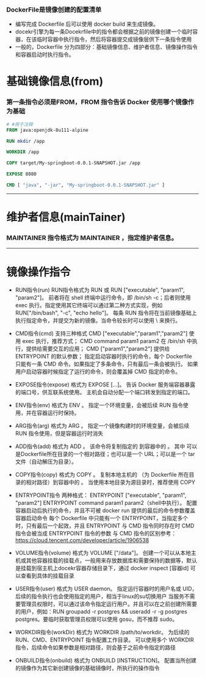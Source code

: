 ### DockerFile是镜像创建的配置清单
- 编写完成 Dockerfile 后可以使用 docker build 来生成镜像。
- docekr引擎为每一条Docekrfile中的指令都会根据之前的镜像创建一个临时容器，在该临时容器中执行指令，然后将容器提交成镜像层供下一条指令使用
- 一般的，Dockerfile 分为四部分：基础镜像信息、维护者信息、镜像操作指令和容器启动时执行指令。

# 基础镜像信息(from)
### 第一条指令必须是FROM，FROM 指令告诉 Docker 使用哪个镜像作为基础
~~~DockerFile
# #用于注释
FROM java:openjdk-8u111-alpine

RUN mkdir /app

WORKDIR /app

COPY target/My-springboot-0.0.1-SNAPSHOT.jar /app

EXPOSE 8080

CMD [ "java", "-jar", "My-springboot-0.0.1-SNAPSHOT.jar" ]
~~~
--- 

# 维护者信息(mainTainer)
### MAINTAINER 指令格式为 MAINTAINER <name>，指定维护者信息。

---
# 镜像操作指令

 - RUN指令(run)
   RUN指令格式为 RUN <command> 或 RUN ["executable", "param1", "param2"]。
   前者将在 shell 终端中运行命令，即 /bin/sh -c；后者则使用 exec 执行。指定使用其它终端可以通过第二种方式实现，例如 RUN["/bin/bash", "-c", "echo hello"]。
   每条 RUN 指令将在当前镜像基础上执行指定命令，并提交为新的镜像。当命令较长时可以使用 \ 来换行。
 - CMD指令(cmd)
   支持三种格式
   CMD ["executable","param1","param2"] 使用 exec 执行，推荐方式；
   CMD command param1 param2 在 /bin/sh 中执行，提供给需要交互的应用；
   CMD ["param1","param2"] 提供给 ENTRYPOINT 的默认参数；
   指定启动容器时执行的命令，每个 Dockerfile 只能有一条 CMD 命令。如果指定了多条命令，只有最后一条会被执行。
   如果用户启动容器时候指定了运行的命令，则会覆盖掉 CMD 指定的命令。
 - EXPOSE指令(expose)
   格式为 EXPOSE <port> [<port>...]。
   告诉 Docker 服务端容器暴露的端口号，供互联系统使用。
   主机会自动分配一个端口转发到指定的端口。
 - ENV指令(env)
   格式为 ENV <key> <value>。 指定一个环境变量，会被后续 RUN 指令使用，并在容器运行时保持。
 - ARG指令(arg)
   格式为 ARG <key> <value>。 指定一个镜像构建时的环境变量，会被后续 RUN 指令使用，但是容器运行时消失
 - ADD指令(add)
   格式为 ADD <src> <dest>。
   该命令将复制指定的 <src> 到容器中的 <dest>。 其中 <src> 可以是Dockerfile所在目录的一个相对路径；也可以是一个 URL；可以是一个 tar 文件（自动解压为目录）。
 - COPY指令(copy)
   格式为 COPY <src> <dest>。
   复制本地主机的 <src>（为 Dockerfile 所在目录的相对路径）到容器中的 <dest>。
   当使用本地目录为源目录时，推荐使用 COPY
 - ENTRYPOINT指令
   两种格式：
   ENTRYPOINT ["executable", "param1", "param2"]
   ENTRYPOINT command param1 param2（shell中执行）。
   配置容器启动后执行的命令，并且不可被 docker run 提供的最后的命令参数覆盖容器启动命令
   每个 Dockerfile 中只能有一个 ENTRYPOINT，当指定多个时，只有最后一个起效，并且 ENTRYPOINT 与 CMD 指令同时存在时 CMD 指令会被当成 ENTRYPOINT 指令的参数
   与 CMD 指令的区别参考：https://cloud.tencent.com/developer/article/1906538
 - VOLUME指令(volume)
   格式为 VOLUME ["/data"]。
   创建一个可以从本地主机或其他容器挂载的挂载点，一般用来存放数据库和需要保持的数据等，默认是挂载到宿主机上docekr容器存储目录下，通过 docker inspect [容器id] 可以查看到具体的挂载目录
 - USER指令(user)
    格式为 USER daemon。
    指定运行容器时的用户名或 UID，后续的指令执行也会使用指定的用户，相当于linux的su切换用户
    当服务不需要管理员权限时，可以通过该命令指定运行用户。并且可以在之前创建所需要的用户，例如：RUN groupadd -r postgres && useradd -r -g postgres postgres。要临时获取管理员权限可以使用 gosu，而不推荐 sudo。

 - WORKDIR指令(workDir)
    格式为 WORKDIR /path/to/workdir。
    为后续的 RUN、CMD、ENTRYPOINT 指令配置工作目录。
    可以使用多个 WORKDIR 指令，后续命令如果参数是相对路径，则会基于之前命令指定的路径 

 - ONBUILD指令(onbuild)
    格式为 ONBUILD [INSTRUCTION]。
    配置当所创建的镜像作为其它新创建镜像的基础镜像时，所执行的操作指令

